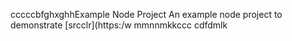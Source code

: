 cccccbfghxghhExample Node Project
An example node project to demonstrate [srcclr](https:/w
mmnnmkkccc
   cdfdmlk
